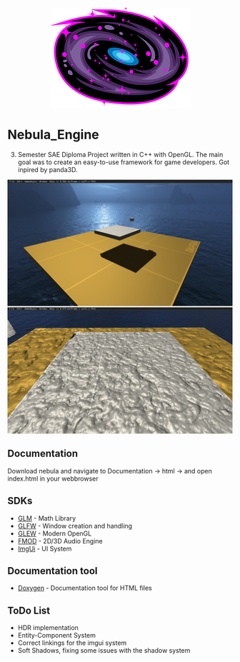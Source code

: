 <p align="center">
<img src="images/logo.png" />  
</p>

# Nebula_Engine
3. Semester SAE Diploma Project written in C++ with OpenGL. The main goal was to create an easy-to-use framework for game developers. Got inpired by panda3D. 

![Screenshot 1](images/ne_s1.png)
![Screenshot 2](images/ne_s2.png)

## Documentation
Download nebula and navigate to Documentation -> html -> and open index.html in your webbrowser

## SDKs

* [GLM](https://glm.g-truc.net/0.9.9/index.html) - Math Library
* [GLFW](https://www.glfw.org/) - Window creation and handling
* [GLEW](http://glew.sourceforge.net/) - Modern OpenGL
* [FMOD](https://www.fmod.com/) - 2D/3D Audio Engine
* [ImgUi](https://github.com/ocornut/imgui) - UI System

## Documentation tool

* [Doxygen](http://www.doxygen.nl/) - Documentation tool for HTML files

## ToDo List

* HDR implementation
* Entity-Component System
* Correct linkings for the imgui system
* Soft Shadows, fixing some issues with the shadow system
